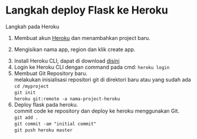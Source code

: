 # Langkah deploy Flask ke Heroku

<!-- wp:paragraph {"fontSize":"medium"} -->
<p class="has-medium-font-size">Langkah pada Heroku</p>
<!-- /wp:paragraph -->

<!-- wp:list {"ordered":true,"type":"1"} -->
<ol type="1"><li>Membuat akun <a href="https://heroku.com">Heroku</a> dan menambahkan project baru.</li></ol>
<!-- /wp:list -->

<!-- wp:list {"ordered":true,"type":"1","start":2} -->
<ol type="1" start="2"><li>Mengisikan nama app, region dan klik create app.</li></ol>
<!-- /wp:list -->

<!-- wp:list {"ordered":true,"type":"1","start":3} -->
<ol type="1" start="3"><li>Install Heroku CLI, dapat di download <a href="https://cli-assets.heroku.com/heroku-x64.exe" data-type="URL" data-id="https://cli-assets.heroku.com/heroku-x64.exe">disini</a></li><li>Login ke Heroku CLI dengan command pada cmd:  <code>heroku login</code></li><li>Membuat Git Repository baru.<br>melakukan inisialisasi repositori git di direktori baru atau yang sudah ada<br><code>cd /myproject</code><br><code>git init</code><br><code>heroku git:remote -a nama-project-heroku</code></li><li>Deploy flask pada heroku.<br>commit code ke repository dan deploy ke heroku menggunakan Git.<br><code>git add .</code><br><code>git commit -am "initial commit"</code><br><code>git push heroku master</code></li></ol>
<!-- /wp:list -->
